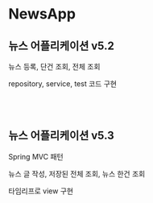 # NewsApp


## 뉴스 어플리케이션 v5.2

뉴스 등록, 단건 조회, 전체 조회 

repository, service, test 코드 구현


<br><br>

## 뉴스 어플리케이션 v5.3

Spring MVC 패턴

뉴스 글 작성, 저장된 전체 조회, 뉴스 한건 조회

타임리프로 view 구현




